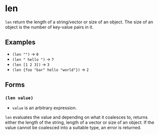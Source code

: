 # len

`len` return the length of a string/vector or size of an object. The size of an
object is the number of key-value pairs in it.

## Examples

* `(len "")` -> `0`
* `(len " hello ")` -> `7`
* `(len [1 2 3])` -> `3`
* `(len {foo "bar" hello "world"})` -> `2`

## Forms

### `(len value)`

* `value` is an arbitrary expression.

`len` evaluates the value and depending on what it coalesces to, returns either
the length of the string, length of a vector or size of an object. If the value
cannot be coalesced into a suitable type, an error is returned.
